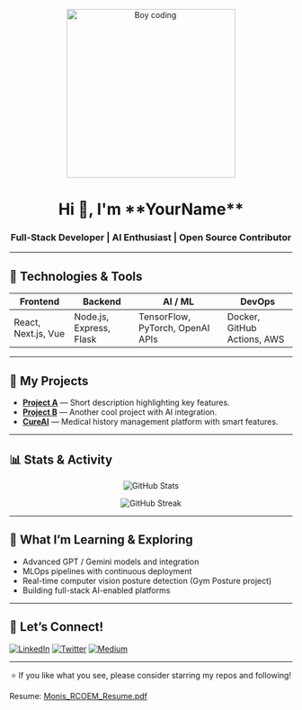 <p align="center">
  <img src="https://superblog.supercdn.cloud/site_cuid_clvc4016q001j13bhaleswmt1/images/childs-face-lit-up-amazement-as-they-witness-their-code-come-life-screen-showcasing216520-181676-1735554539682-compressed.jpg" alt="Boy coding" width="300"/>
</p>

<h1 align="center">Hi 👋, I'm **YourName**</h1>
<h3 align="center">Full‑Stack Developer | AI Enthusiast | Open Source Contributor</h3>

---

## 🔧 Technologies & Tools

| Frontend | Backend | AI / ML | DevOps |
|----------|---------|---------|--------|
| React, Next.js, Vue | Node.js, Express, Flask | TensorFlow, PyTorch, OpenAI APIs | Docker, GitHub Actions, AWS |

---

## 🧩 My Projects

- **[Project A](https://github.com/YourUsername/Project-A)** — Short description highlighting key features.
- **[Project B](https://github.com/YourUsername/Project-B)** — Another cool project with AI integration.
- **[CureAI](https://github.com/monissheikh1234/CureAI)** — Medical history management platform with smart features.

---

## 📊 Stats & Activity

<!-- GitHub Readme Stats -->
<p align="center">
  <img src="https://github-readme-stats.vercel.app/api?username=YourUsername&show_icons=true&theme=radical" alt="GitHub Stats"/>
</p>

<p align="center">
  <img src="https://github-readme-streak-stats.herokuapp.com/?user=YourUsername&theme=radical" alt="GitHub Streak"/>
</p>

---

## 🎯 What I’m Learning & Exploring

- Advanced GPT / Gemini models and integration
- MLOps pipelines with continuous deployment
- Real-time computer vision posture detection (Gym Posture project)
- Building full-stack AI-enabled platforms

---

## 💬 Let’s Connect!

[![LinkedIn][linkedin-shield]][linkedin-url]
[![Twitter][twitter-shield]][twitter-url]
[![Medium][medium-shield]][medium-url]

---

<p align="center">
  ⭐️ If you like what you see, please consider starring my repos and following!
</p>

<!-- Links -->
[linkedin-shield]: https://img.shields.io/badge/LinkedIn-0077B5?style=for-the-badge&logo=linkedin&logoColor=white
[twitter-shield]: https://img.shields.io/badge/Twitter-1DA1F2?style=for-the-badge&logo=twitter&logoColor=white
[medium-shield]: https://img.shields.io/badge/Medium-000000?style=for-the-badge&logo=medium&logoColor=white

[linkedin-url]: https://linkedin.com/in/YourUsername
[twitter-url]: https://twitter.com/YourUsername
[medium-url]: https://medium.com/@YourUsername

Resume:
[Monis_RCOEM_Resume.pdf](https://github.com/user-attachments/files/21425038/Monis_RCOEM_Resume.pdf)
